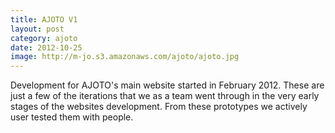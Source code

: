 ```yaml
---
title: AJOTO V1
layout: post
category: ajoto
date: 2012-10-25
image: http://m-jo.s3.amazonaws.com/ajoto/ajoto.jpg
---
```


Development for AJOTO's main website started in February 2012. These are just a few of the iterations that we as a team went through in the very early stages of the websites development. From these prototypes we actively user tested them with people.

<div class='imgs'>
<a class='third' href='http://m-jo.s3.amazonaws.com/ajoto/ajoto.jpg' title data-fluidbox>
<img src='http://m-jo.s3.amazonaws.com/ajoto/ajoto.jpg' title="" alt=""></a>

<a class='third' href='http://m-jo.s3.amazonaws.com/ajoto/ajoto2.jpg' title data-fluidbox>
<img src='http://m-jo.s3.amazonaws.com/ajoto/ajoto2.jpg' title="" alt=""/></a>

<a class='third' href='http://m-jo.s3.amazonaws.com/ajoto/ajoto3.jpg' title data-fluidbox>
<img src='http://m-jo.s3.amazonaws.com/ajoto/ajoto3.jpg' title="" alt=""/></a>

<a class='half' href='http://m-jo.s3.amazonaws.com/ajoto/ajoto2.jpg' title data-fluidbox>
<img src='http://m-jo.s3.amazonaws.com/ajoto/ajoto2.jpg' title="" alt=""/></a>

<a class='half' href='http://m-jo.s3.amazonaws.com/ajoto/ajoto3.jpg' title data-fluidbox>
<img src='http://m-jo.s3.amazonaws.com/ajoto/ajoto3.jpg' title="" alt=""/></a>

<a class='full' href='http://m-jo.s3.amazonaws.com/ajoto/ajoto4.jpg' title data-fluidbox>
<img src="http://m-jo.s3.amazonaws.com/ajoto/ajoto4.jpg" title="" alt=""/></a>
</div>
